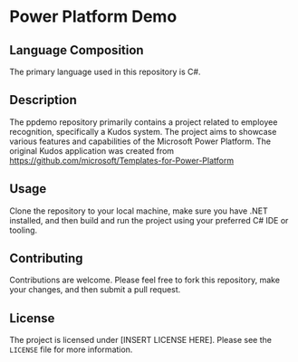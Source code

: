 # Power Platform Demo

## Language Composition

The primary language used in this repository is C#.

## Description

The ppdemo repository primarily contains a project related to employee recognition, specifically a Kudos system. The project aims to showcase various features and capabilities of the Microsoft Power Platform.
The original Kudos application was created from https://github.com/microsoft/Templates-for-Power-Platform

## Usage

Clone the repository to your local machine, make sure you have .NET installed, and then build and run the project using your preferred C# IDE or tooling.

## Contributing

Contributions are welcome. Please feel free to fork this repository, make your changes, and then submit a pull request.

## License

The project is licensed under [INSERT LICENSE HERE]. Please see the `LICENSE` file for more information.
